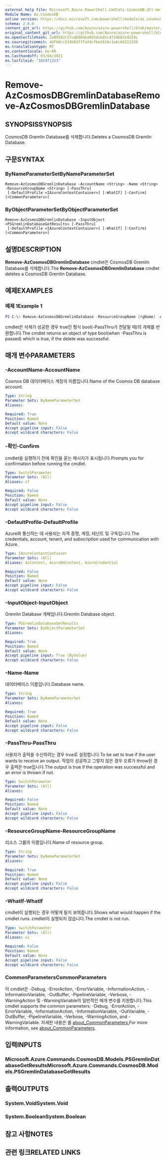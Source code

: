 ```yaml
---
external help file: Microsoft.Azure.PowerShell.Cmdlets.CosmosDB.dll-Help.xml
Module Name: Az.CosmosDB
online version: https://docs.microsoft.com/powershell/module/az.cosmosdb/remove-azcosmosdbgremlindatabase
schema: 2.0.0
content_git_url: https://github.com/Azure/azure-powershell/blob/master/src/CosmosDB/CosmosDB/help/Remove-AzCosmosDBGremlinDatabase.md
original_content_git_url: https://github.com/Azure/azure-powershell/blob/master/src/CosmosDB/CosmosDB/help/Remove-AzCosmosDBGremlinDatabase.md
ms.openlocfilehash: 2a09582c57cdb06dea955dcbd1c4728b822d229c
ms.sourcegitcommit: 4dfb0cc533b83f77afdcfbe2618c1e6c8d221330
ms.translationtype: MT
ms.contentlocale: ko-KR
ms.lasthandoff: 03/04/2021
ms.locfileid: "101971323"
---
```

# <span data-ttu-id="ed93c-101">Remove-AzCosmosDBGremlinDatabase</span><span class="sxs-lookup"><span data-stu-id="ed93c-101">Remove-AzCosmosDBGremlinDatabase</span></span>

## <span data-ttu-id="ed93c-102">SYNOPSIS</span><span class="sxs-lookup"><span data-stu-id="ed93c-102">SYNOPSIS</span></span>
<span data-ttu-id="ed93c-103">CosmosDB Gremlin Database를 삭제합니다.</span><span class="sxs-lookup"><span data-stu-id="ed93c-103">Deletes a CosmosDB Gremlin Database.</span></span>

## <span data-ttu-id="ed93c-104">구문</span><span class="sxs-lookup"><span data-stu-id="ed93c-104">SYNTAX</span></span>

### <span data-ttu-id="ed93c-105">ByNameParameterSet</span><span class="sxs-lookup"><span data-stu-id="ed93c-105">ByNameParameterSet</span></span>
```
Remove-AzCosmosDBGremlinDatabase -AccountName <String> -Name <String> -ResourceGroupName <String> [-PassThru]
 [-DefaultProfile <IAzureContextContainer>] [-WhatIf] [-Confirm] [<CommonParameters>]
```

### <span data-ttu-id="ed93c-106">ByObjectParameterSet</span><span class="sxs-lookup"><span data-stu-id="ed93c-106">ByObjectParameterSet</span></span>
```
Remove-AzCosmosDBGremlinDatabase -InputObject <PSGremlinDatabaseGetResults> [-PassThru]
 [-DefaultProfile <IAzureContextContainer>] [-WhatIf] [-Confirm] [<CommonParameters>]
```

## <span data-ttu-id="ed93c-107">설명</span><span class="sxs-lookup"><span data-stu-id="ed93c-107">DESCRIPTION</span></span>
<span data-ttu-id="ed93c-108">**Remove-AzCosmosDBGremlinDatabase** cmdlet은 CosmosDB Gremlin Database를 삭제합니다.</span><span class="sxs-lookup"><span data-stu-id="ed93c-108">The **Remove-AzCosmosDBGremlinDatabase** cmdlet deletes a CosmosDB Gremlin Database.</span></span>

## <span data-ttu-id="ed93c-109">예제</span><span class="sxs-lookup"><span data-stu-id="ed93c-109">EXAMPLES</span></span>

### <span data-ttu-id="ed93c-110">예제 1</span><span class="sxs-lookup"><span data-stu-id="ed93c-110">Example 1</span></span>
```powershell
PS C:\> Remove-AzCosmosDBGremlinDatabase -ResourceGroupName {rgName} -AccountName {accountName} -Name {dbName}
```

<span data-ttu-id="ed93c-111">cmdlet은 삭제가 성공한 경우 true인 형식 bool(-PassThru가 전달될 때)의 개체를 반환합니다.</span><span class="sxs-lookup"><span data-stu-id="ed93c-111">The cmdlet returns an object of type bool(when -PassThru is passed) which is true, if the delete was successful.</span></span>

## <span data-ttu-id="ed93c-112">매개 변수</span><span class="sxs-lookup"><span data-stu-id="ed93c-112">PARAMETERS</span></span>

### <span data-ttu-id="ed93c-113">-AccountName</span><span class="sxs-lookup"><span data-stu-id="ed93c-113">-AccountName</span></span>
<span data-ttu-id="ed93c-114">Cosmos DB 데이터베이스 계정의 이름입니다.</span><span class="sxs-lookup"><span data-stu-id="ed93c-114">Name of the Cosmos DB database account.</span></span>

```yaml
Type: String
Parameter Sets: ByNameParameterSet
Aliases:

Required: True
Position: Named
Default value: None
Accept pipeline input: False
Accept wildcard characters: False
```

### <span data-ttu-id="ed93c-115">-확인</span><span class="sxs-lookup"><span data-stu-id="ed93c-115">-Confirm</span></span>
<span data-ttu-id="ed93c-116">cmdlet을 실행하기 전에 확인을 묻는 메시지가 표시됩니다.</span><span class="sxs-lookup"><span data-stu-id="ed93c-116">Prompts you for confirmation before running the cmdlet.</span></span>

```yaml
Type: SwitchParameter
Parameter Sets: (All)
Aliases: cf

Required: False
Position: Named
Default value: None
Accept pipeline input: False
Accept wildcard characters: False
```

### <span data-ttu-id="ed93c-117">-DefaultProfile</span><span class="sxs-lookup"><span data-stu-id="ed93c-117">-DefaultProfile</span></span>
<span data-ttu-id="ed93c-118">Azure와 통신하는 데 사용되는 자격 증명, 계정, 테넌트 및 구독입니다.</span><span class="sxs-lookup"><span data-stu-id="ed93c-118">The credentials, account, tenant, and subscription used for communication with Azure.</span></span>

```yaml
Type: IAzureContextContainer
Parameter Sets: (All)
Aliases: AzContext, AzureRmContext, AzureCredential

Required: False
Position: Named
Default value: None
Accept pipeline input: False
Accept wildcard characters: False
```

### <span data-ttu-id="ed93c-119">-InputObject</span><span class="sxs-lookup"><span data-stu-id="ed93c-119">-InputObject</span></span>
<span data-ttu-id="ed93c-120">Gremlin Database 개체입니다.</span><span class="sxs-lookup"><span data-stu-id="ed93c-120">Gremlin Database object.</span></span>

```yaml
Type: PSGremlinDatabaseGetResults
Parameter Sets: ByObjectParameterSet
Aliases:

Required: True
Position: Named
Default value: None
Accept pipeline input: True (ByValue)
Accept wildcard characters: False
```

### <span data-ttu-id="ed93c-121">-Name</span><span class="sxs-lookup"><span data-stu-id="ed93c-121">-Name</span></span>
<span data-ttu-id="ed93c-122">데이터베이스 이름입니다.</span><span class="sxs-lookup"><span data-stu-id="ed93c-122">Database name.</span></span>

```yaml
Type: String
Parameter Sets: ByNameParameterSet
Aliases:

Required: True
Position: Named
Default value: None
Accept pipeline input: False
Accept wildcard characters: False
```

### <span data-ttu-id="ed93c-123">-PassThru</span><span class="sxs-lookup"><span data-stu-id="ed93c-123">-PassThru</span></span>
<span data-ttu-id="ed93c-124">사용자가 출력을 수신하려는 경우 true로 설정합니다.</span><span class="sxs-lookup"><span data-stu-id="ed93c-124">To be set to true if the user wants to receive an output.</span></span>
<span data-ttu-id="ed93c-125">작업이 성공하고 그렇지 않은 경우 오류가 throw된 경우 출력은 true입니다.</span><span class="sxs-lookup"><span data-stu-id="ed93c-125">The output is true if the operation was successful and an error is thrown if not.</span></span>

```yaml
Type: SwitchParameter
Parameter Sets: (All)
Aliases:

Required: False
Position: Named
Default value: None
Accept pipeline input: False
Accept wildcard characters: False
```

### <span data-ttu-id="ed93c-126">-ResourceGroupName</span><span class="sxs-lookup"><span data-stu-id="ed93c-126">-ResourceGroupName</span></span>
<span data-ttu-id="ed93c-127">리소스 그룹의 이름입니다.</span><span class="sxs-lookup"><span data-stu-id="ed93c-127">Name of resource group.</span></span>

```yaml
Type: String
Parameter Sets: ByNameParameterSet
Aliases:

Required: True
Position: Named
Default value: None
Accept pipeline input: False
Accept wildcard characters: False
```

### <span data-ttu-id="ed93c-128">-WhatIf</span><span class="sxs-lookup"><span data-stu-id="ed93c-128">-WhatIf</span></span>
<span data-ttu-id="ed93c-129">cmdlet이 실행되는 경우 어떻게 될지 보여줍니다.</span><span class="sxs-lookup"><span data-stu-id="ed93c-129">Shows what would happen if the cmdlet runs.</span></span>
<span data-ttu-id="ed93c-130">cmdlet이 실행되지 않습니다.</span><span class="sxs-lookup"><span data-stu-id="ed93c-130">The cmdlet is not run.</span></span>

```yaml
Type: SwitchParameter
Parameter Sets: (All)
Aliases: wi

Required: False
Position: Named
Default value: None
Accept pipeline input: False
Accept wildcard characters: False
```

### <span data-ttu-id="ed93c-131">CommonParameters</span><span class="sxs-lookup"><span data-stu-id="ed93c-131">CommonParameters</span></span>
<span data-ttu-id="ed93c-132">이 cmdlet은 -Debug, -ErrorAction, -ErrorVariable, -InformationAction, -InformationVariable, -OutBuffer, -PipelineVariable, -Verbose, -WarningAction 및 -WarningVariable의 일반적인 매개 변수를 지원합니다.</span><span class="sxs-lookup"><span data-stu-id="ed93c-132">This cmdlet supports the common parameters: -Debug, -ErrorAction, -ErrorVariable, -InformationAction, -InformationVariable, -OutVariable, -OutBuffer, -PipelineVariable, -Verbose, -WarningAction, and -WarningVariable.</span></span> <span data-ttu-id="ed93c-133">자세한 내용은 를 [about_CommonParameters.](http://go.microsoft.com/fwlink/?LinkID=113216)</span><span class="sxs-lookup"><span data-stu-id="ed93c-133">For more information, see [about_CommonParameters](http://go.microsoft.com/fwlink/?LinkID=113216).</span></span>

## <span data-ttu-id="ed93c-134">입력</span><span class="sxs-lookup"><span data-stu-id="ed93c-134">INPUTS</span></span>

### <span data-ttu-id="ed93c-135">Microsoft.Azure.Commands.CosmosDB.Models.PSGremlinDatabaseGetResults</span><span class="sxs-lookup"><span data-stu-id="ed93c-135">Microsoft.Azure.Commands.CosmosDB.Models.PSGremlinDatabaseGetResults</span></span>

## <span data-ttu-id="ed93c-136">출력</span><span class="sxs-lookup"><span data-stu-id="ed93c-136">OUTPUTS</span></span>

### <span data-ttu-id="ed93c-137">System.Void</span><span class="sxs-lookup"><span data-stu-id="ed93c-137">System.Void</span></span>

### <span data-ttu-id="ed93c-138">System.Boolean</span><span class="sxs-lookup"><span data-stu-id="ed93c-138">System.Boolean</span></span>

## <span data-ttu-id="ed93c-139">참고 사항</span><span class="sxs-lookup"><span data-stu-id="ed93c-139">NOTES</span></span>

## <span data-ttu-id="ed93c-140">관련 링크</span><span class="sxs-lookup"><span data-stu-id="ed93c-140">RELATED LINKS</span></span>

